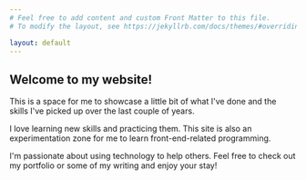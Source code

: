 ```yaml
---
# Feel free to add content and custom Front Matter to this file.
# To modify the layout, see https://jekyllrb.com/docs/themes/#overriding-theme-defaults

layout: default
---
```

## Welcome to my website!

This is a space for me to showcase a little bit of what I've done and the skills I've picked up over the last couple of years.

I love learning new skills and practicing them. This site is also an experimentation zone for me to learn front-end-related programming.

I'm passionate about using technology to help others. Feel free to check out my portfolio or some of my writing and enjoy your stay!